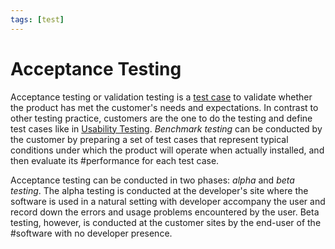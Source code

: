 ```yaml
---
tags: [test]
---
```


# Acceptance Testing

Acceptance testing or validation testing is a [test case](202206201159.md) to
validate whether the product has met the customer's needs and expectations. In
contrast to other testing practice, customers are the one to do the testing and
define test cases like in [Usability Testing](202206201428.md). *Benchmark
testing* can be conducted by the customer by preparing a set of test cases that
represent typical conditions under which the product will operate when actually
installed, and then evaluate its #performance for each test case.

Acceptance testing can be conducted in two phases: *alpha* and *beta testing*.
The alpha testing is conducted at the developer's site where the software is
used in a natural setting with developer accompany the user and record down the
errors and usage problems encountered by the user. Beta testing, however, is
conducted at the customer sites by the end-user of the #software with no
developer presence.

